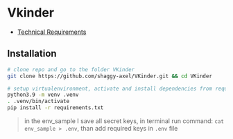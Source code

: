 # Vkinder
 - [Technical Requirements](https://github.com/shaggy-axel/VKinder/blob/master/TECH_REQUIREMENTS.md)

## Installation
```bash
# clone repo and go to the folder VKinder
git clone https://github.com/shaggy-axel/VKinder.git && cd VKinder

# setup virtualenvironment, activate and install dependencies from requirements.txt
python3.9 -m venv .venv
. .venv/bin/activate
pip install -r requirements.txt
```

> in the env_sample I save all secret keys, in terminal run command:
> `cat env_sample > .env`, than add required keys in `.env` file

